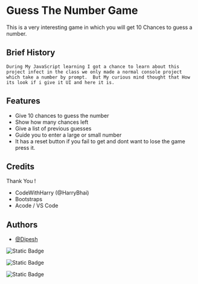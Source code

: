 
# Guess The Number Game

This is a very interesting game in which you will get 10 Chances to guess a number.




## Brief History

```During My JavaScript learning I got a chance to learn about this project infect in the class we only made a normal console project which take a number by prompt.  But My curious mind thought that How its look if i give it UI and here it is.```


## Features

- Give 10 chances to guess the number
- Show how many chances left
- Give a list of previous guesses
- Guide you to enter a large or small number
- It has a reset button if you fail to get and dont want to lose the game press it.


## Credits

Thank You !

- CodeWithHarry (@HarryBhai)
- Bootstraps
- Acode / VS Code


## Authors

- [@Dipesh](https://www.github.com/jarviskumar)



![Static Badge](https://img.shields.io/badge/Dev-Dipesh-blue)

![Static Badge](https://img.shields.io/badge/JS-Project-yellow)

![Static Badge](https://img.shields.io/badge/Game-v2-purple)
